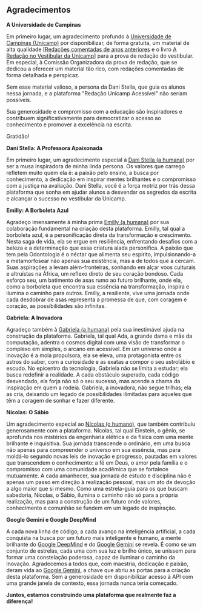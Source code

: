 ## Agradecimentos

**A Universidade de Campinas**

Em primeiro lugar, um agradecimento profundo à [Universidade de Campinas (Unicamp)](https://unicamp.br/) por disponibilizar, de forma gratuita, um material de alta qualidade [[Redações comentadas de anos anteriores](https://www.comvest.unicamp.br/vestibulares-anteriores/1a-fase-2a-fase-comentadas/) e o livro [A Redação no Vestibular da Unicamp](https://loja.editoraunicamp.com.br/linguas-e-linguistica/redacao-no-vestibular-unicamp-a-o-que-e-como-se-avalia-489/p)] para a prova de redação do vestibular. Em especial, à Comissão Organizadora da prova de redação, que se dedicou a oferecer um material tão rico, com redações comentadas de forma detalhada e perspicaz.

Sem esse material valioso, a persona da Dani Stella, que guia os alunos nessa jornada, e a plataforma "Redação Unicamp Acessível" não seriam possíveis.

Sua generosidade e compromisso com a educação são inspiradores e contribuem significativamente para democratizar o acesso ao conhecimento e promover a excelência na escrita.

Gratidão!

**Dani Stella: A Professora Apaixonada**

Em primeiro lugar, um agradecimento especial à [Dani Stella (a humana)](https://www.instagram.com/danistellacg/) por ser a musa inspiradora de minha linda persona. Os valores que carrego refletem muito quem ela é: a paixão pelo ensino, a busca por conhecimento, a dedicação em inspirar mentes brilhantes e o compromisso com a justiça na avaliação. Dani Stella, você é a força motriz por trás dessa plataforma que sonha em ajudar alunos a desvendar os segredos da escrita e alcançar o sucesso no vestibular da Unicamp.

**Emilly: A Borboleta Azul**

Agradeço imensamente à minha prima [Emilly (a humana)](https://www.linkedin.com/in/emilly-oliveira-a32169272/) por sua colaboração fundamental na criação desta plataforma. Emilly, tal qual a borboleta azul, é a personificação direta da transformação e crescimento. Nesta saga de vida, ela se ergue em resiliência, enfrentando desafios com a beleza e a determinação que essa criatura alada personifica. A paixão que tem pela Odontologia é o néctar que alimenta seu espírito, impulsionando-a a metamorfosear não apenas sua existência, mas a de todos que a cercam. Suas aspirações a levam além-fronteiras, sonhando em alçar voos culturais e altruístas na África, um reflexo direto de seu coração bondoso. Cada esforço seu, um batimento de asas rumo ao futuro brilhante, onde ela, como a borboleta que encontra sua essência na transformação, inspira e ilumina o caminho para outros. Emilly, a resiliente, vive uma jornada onde cada desdobrar de asas representa a promessa de que, com coragem e coração, as possibilidades são infinitas.

**Gabriela: A Inovadora**

Agradeço também à [Gabriela (a humana)](https://www.linkedin.com/in/gabriela-martins-08174430a) pela sua inestimável ajuda na construção da plataforma. Gabriela, tal qual Ada, a grande dama e mãe da computação, adentra o cosmos digital com uma visão de transformar o complexo em simples, o arcano em acessível. Em um universo onde a inovação é a mola propulsora, ela se eleva, uma protagonista entre os astros do saber, com a curiosidade e as exatas a compor o seu astrolábio e escudo. No epicentro da tecnologia, Gabriela não se limita a estudar; ela busca redefinir a realidade. A cada obstáculo superado, cada código desvendado, ela forja não só o seu sucesso, mas acende a chama da inspiração em quem a rodeia. Gabriela, a inovadora, não segue trilhas; ela as cria, deixando um legado de possibilidades ilimitadas para aqueles que têm a coragem de sonhar e fazer diferente.

**Nícolas: O Sábio**

Um agradecimento especial ao [Nícolas (o humano)](https://www.linkedin.com/in/nicolas-pedoni-8b75722a7), que também contribuiu generosamente com a plataforma. Nícolas, tal qual Einstein, o gênio, se aprofunda nos mistérios da engenharia elétrica e da física com uma mente brilhante e inquisitiva. Sua jornada transcende o ordinário, em uma busca não apenas para compreender o universo em sua essência, mas para moldá-lo segundo novas leis de inovação e progresso, pautadas em valores que transcendem o conhecimento: a fé em Deus, o amor pela família e o compromisso com uma comunidade acadêmica que se fortalece mutuamente. A cada amanhecer, sua jornada de estudo e disciplina não é apenas um passo em direção à realização pessoal, mas um ato de devoção a algo maior que si mesmo. Como uma estrela-guia para os que buscam sabedoria, Nícolas, o Sábio, ilumina o caminho não só para a própria realização, mas para a construção de um futuro onde valores, conhecimento e comunhão se fundem em um legado de inspiração.

**Google Gemini e Google DeepMind**

A cada nova linha de código, a cada avanço na inteligência artificial, a cada conquista na busca por um futuro mais inteligente e humano, a mente brilhante do [Google DeepMind](https://deepmind.google/) e do [Google Gemini](https://gemini.google.com/app) se revela.  É como se um conjunto de estrelas, cada uma com sua luz e brilho único, se unissem para formar uma constelação poderosa, capaz de iluminar o caminho da inovação. Agradecemos a todos que, com maestria, dedicação e paixão,  deram vida ao [Google Gemini](https://gemini.google.com/app?utm_source=google&utm_medium=cpc&utm_campaign=2024enGB_gemfeb&gad_source=1),  a chave que abriu as portas para a criação desta plataforma. Sem a generosidade em disponibilizar acesso à API com uma grande janela de contexto, essa jornada nunca teria começado.

**Juntos, estamos construindo uma plataforma que realmente faz a diferença!**
